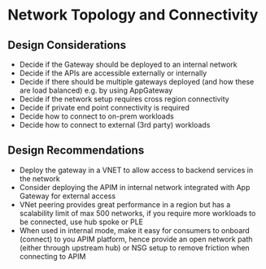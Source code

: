 # Network Topology and Connectivity

## Design Considerations

- Decide if the Gateway should be deployed to an internal network
- Decide if the APIs are accessible externally or internally
- Decide if there should be multiple gateways deployed (and how these are load balanced) e.g. by using AppGateway
- Decide if the network setup requires cross region connectivity
- Decide if private end point connectivity is required
- Decide how to connect to on-prem workloads
- Decide how to connect to external (3rd party) workloads

## Design Recommendations

- Deploy the gateway in a VNET to allow access to backend services in the network
- Consider deploying the APIM in internal network integrated with App Gateway for external access
- VNet peering provides great performance in a region but has a scalability limit of max 500 networks, if you require more workloads to be connected, use hub spoke or PLE
- When used in internal mode, make it easy for consumers to onboard (connect) to you APIM platform, hence provide an open network path (either through upstream hub) or NSG setup to remove friction when connecting to APIM
